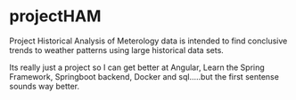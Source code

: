 # projectHAM

Project Historical Analysis of Meterology data is intended to find conclusive trends to weather patterns using large historical data sets.

Its really just a project so I can get better at Angular, Learn the Spring Framework, Springboot backend, Docker and sql.....but the first sentense sounds way better.  

